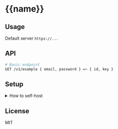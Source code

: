 # {{name}}

## Usage

Default server `https://...`

## API

```sh
# Basic endpoint
GET /v1/example { email, password } => { id, key }
```

## Setup

<details>
<summary>How to self-host</summary>

Set environment variables by using the `.env` file:

```sh
HOST = "127.0.0.1"
PORT = 1337
```

Run the server:

`node app.js`
</details>

## License

MIT
